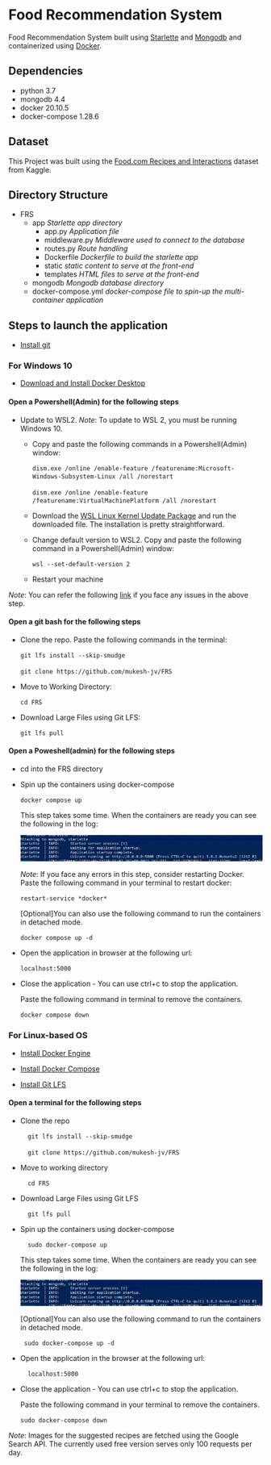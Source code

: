 # Food Recommendation System

Food Recommendation System built using [Starlette](https://www.starlette.io/) and [Mongodb](https://www.mongodb.com/) and containerized using [Docker](https://www.docker.com/).
## Dependencies

- python 3.7
- mongodb 4.4
- docker 20.10.5
- docker-compose 1.28.6
  
## Dataset

This Project was built using the [Food.com Recipes and Interactions](https://www.kaggle.com/shuyangli94/food-com-recipes-and-user-interactions/code) dataset from Kaggle.

## Directory Structure

- FRS
  - app  *Starlette app directory*
    - app.py    *Application file*
    - middleware.py *Middleware used to connect to the database*
    - routes.py *Route handling*
    - Dockerfile *Dockerfile to build the starlette app*
    - static *static content to serve at the front-end*
    - templates *HTML files to serve at the front-end*
  - mongodb  *Mongodb database directory*
  - docker-compose.yml  *docker-compose file to spin-up the multi-container application*

## Steps to launch the application

- [Install git](https://git-scm.com/book/en/v2/Getting-Started-Installing-Git)

### For Windows 10
 
- [Download and Install Docker Desktop](https://www.docker.com/products/docker-desktop)

#### Open a Powershell(Admin) for the following steps
- Update to WSL2.
*Note*: To update to WSL 2, you must be running Windows 10.
        
  * Copy and paste the following commands in a Powershell(Admin) window:
  
        dism.exe /online /enable-feature /featurename:Microsoft-Windows-Subsystem-Linux /all /norestart

        dism.exe /online /enable-feature /featurename:VirtualMachinePlatform /all /norestart
      
  * Download the [WSL Linux Kernel Update Package](https://wslstorestorage.blob.core.windows.net/wslblob/wsl_update_x64.msi) and run the downloaded file. The installation is pretty straightforward.
  
  * Change default version to WSL2. Copy and paste the following command in a Powershell(Admin) window:
  
        wsl --set-default-version 2
      
  * Restart your machine
     
*Note*: You can refer the following [link](https://docs.microsoft.com/en-us/windows/wsl/install-win10) if you face any issues in the above step.

#### Open a git bash for the following steps
- Clone the repo. Paste the following commands in the terminal:
      
      git lfs install --skip-smudge
      
      git clone https://github.com/mukesh-jv/FRS
      
- Move to Working Directory:

      cd FRS
     
- Download Large Files using Git LFS:
        
      git lfs pull

#### Open a Poweshell(admin) for the following steps

- cd into the FRS directory

- Spin up the containers using docker-compose

      docker compose up
      
     This step takes some time. When the containers are ready you can see the following in the log:
     
     ![app](images/app.png)
     
   *Note*: If you face any errors in this step, consider restarting Docker. Paste the following command in your terminal to restart docker:

      restart-service *docker*
      
    [Optional]You can also use the following command to run the containers in detached mode.
        
      docker compose up -d

- Open the application in browser at the following url:

      localhost:5000

- Close the application - You can use ctrl+c to stop the application. 

     Paste the following command in terminal to remove the containers.

      docker compose down
 
 ### For Linux-based OS
 
- [Install Docker Engine](https://docs.docker.com/engine/install/)

- [Install Docker Compose](https://docs.docker.com/compose/install/)

- [Install Git LFS](https://git-lfs.github.com/)
  
#### Open a terminal for the following steps

- Clone the repo
  
        git lfs install --skip-smudge
        
        git clone https://github.com/mukesh-jv/FRS

- Move to working directory

        cd FRS
        
- Download Large Files using Git LFS
        
        git lfs pull

- Spin up the containers using docker-compose

        sudo docker-compose up

     This step takes some time. When the containers are ready you can see the following in the log:
     
     ![app](images/app.png)
     
     
     [Optional]You can also use the following command to run the containers in detached mode.
        
       sudo docker-compose up -d
       
- Open the application in the browser at the following url:

        localhost:5000

- Close the application - You can use ctrl+c to stop the application. 

   Paste the following command in your terminal to remove the containers.

      sudo docker-compose down
      
*Note*: Images for the suggested recipes are fetched using the Google Search API. The currently used free version serves only 100 requests per day.
